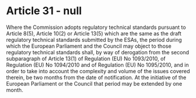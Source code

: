 # Article 31 - null


Where the Commission adopts regulatory technical standards pursuant to Article 8(5), Article 10(2) or Article 13(5) which are the same as the draft regulatory technical standards submitted by the ESAs, the period during which the European Parliament and the Council may object to those regulatory technical standards shall, by way of derogation from the second subparagraph of Article 13(1) of Regulation (EU) No 1093/2010, of Regulation (EU) No 1094/2010 and of Regulation (EU) No 1095/2010, and in order to take into account the complexity and volume of the issues covered therein, be two months from the date of notification. At the initiative of the European Parliament or the Council that period may be extended by one month.
